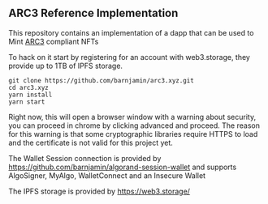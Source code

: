 ARC3 Reference Implementation
-----------------------------

This repository contains an implementation of a dapp that can be used to Mint [ARC3](https://github.com/algorandfoundation/ARCs/blob/main/ARCs/arc-0003.md) compliant NFTs

To hack on it start by registering for an account with web3.storage, they provide up to 1TB of IPFS storage.

```
git clone https://github.com/barnjamin/arc3.xyz.git
cd arc3.xyz
yarn install
yarn start
```

Right now, this will open a browser window with a warning about security, you can proceed in chrome by clicking advanced and proceed.  The reason for this warning is that some cryptographic libraries require HTTPS to load and the certificate is not valid for this project yet.

The Wallet Session connection is provided by https://github.com/barnjamin/algorand-session-wallet  and supports AlgoSigner, MyAlgo, WalletConnect and an Insecure Wallet

The IPFS storage is provided by https://web3.storage/
